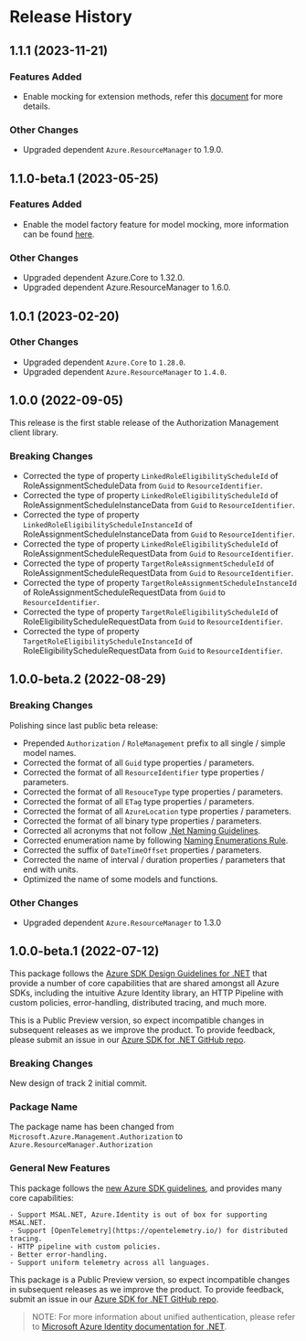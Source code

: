 # Release History

## 1.1.1 (2023-11-21)

### Features Added

- Enable mocking for extension methods, refer this [document](https://aka.ms/azsdk/net/mocking) for more details.

### Other Changes

- Upgraded dependent `Azure.ResourceManager` to 1.9.0.

## 1.1.0-beta.1 (2023-05-25)

### Features Added

- Enable the model factory feature for model mocking, more information can be found [here](https://azure.github.io/azure-sdk/dotnet_introduction.html#dotnet-mocking-factory-builder).

### Other Changes

- Upgraded dependent Azure.Core to 1.32.0.
- Upgraded dependent Azure.ResourceManager to 1.6.0.

## 1.0.1 (2023-02-20)

### Other Changes

- Upgraded dependent `Azure.Core` to `1.28.0`.
- Upgraded dependent `Azure.ResourceManager` to `1.4.0`.

## 1.0.0 (2022-09-05)

This release is the first stable release of the Authorization Management client library.

### Breaking Changes

- Corrected the type of property `LinkedRoleEligibilityScheduleId` of RoleAssignmentScheduleData from `Guid` to `ResourceIdentifier`.
- Corrected the type of property `LinkedRoleEligibilityScheduleId` of RoleAssignmentScheduleInstanceData from `Guid` to `ResourceIdentifier`.
- Corrected the type of property `LinkedRoleEligibilityScheduleInstanceId` of RoleAssignmentScheduleInstanceData from `Guid` to `ResourceIdentifier`.
- Corrected the type of property `LinkedRoleEligibilityScheduleId` of RoleAssignmentScheduleRequestData from `Guid` to `ResourceIdentifier`.
- Corrected the type of property `TargetRoleAssignmentScheduleId` of RoleAssignmentScheduleRequestData from `Guid` to `ResourceIdentifier`.
- Corrected the type of property `TargetRoleAssignmentScheduleInstanceId` of RoleAssignmentScheduleRequestData from `Guid` to `ResourceIdentifier`.
- Corrected the type of property `TargetRoleEligibilityScheduleId` of RoleEligibilityScheduleRequestData from `Guid` to `ResourceIdentifier`.
- Corrected the type of property `TargetRoleEligibilityScheduleInstanceId` of RoleEligibilityScheduleRequestData from `Guid` to `ResourceIdentifier`.

## 1.0.0-beta.2 (2022-08-29)

### Breaking Changes

Polishing since last public beta release:
- Prepended `Authorization` / `RoleManagement` prefix to all single / simple model names.
- Corrected the format of all `Guid` type properties / parameters.
- Corrected the format of all `ResourceIdentifier` type properties / parameters.
- Corrected the format of all `ResouceType` type properties / parameters.
- Corrected the format of all `ETag` type properties / parameters.
- Corrected the format of all `AzureLocation` type properties / parameters.
- Corrected the format of all binary type properties / parameters.
- Corrected all acronyms that not follow [.Net Naming Guidelines](https://docs.microsoft.com/dotnet/standard/design-guidelines/naming-guidelines).
- Corrected enumeration name by following [Naming Enumerations Rule](https://docs.microsoft.com/dotnet/standard/design-guidelines/names-of-classes-structs-and-interfaces#naming-enumerations).
- Corrected the suffix of `DateTimeOffset` properties / parameters.
- Corrected the name of interval / duration properties / parameters that end with units.
- Optimized the name of some models and functions.

### Other Changes

- Upgraded dependent `Azure.ResourceManager` to 1.3.0

## 1.0.0-beta.1 (2022-07-12)

This package follows the [Azure SDK Design Guidelines for .NET](https://azure.github.io/azure-sdk/dotnet_introduction.html) that provide a number of core capabilities that are shared amongst all Azure SDKs, including the intuitive Azure Identity library, an HTTP Pipeline with custom policies, error-handling, distributed tracing, and much more.

This is a Public Preview version, so expect incompatible changes in subsequent releases as we improve the product. To provide feedback, please submit an issue in our [Azure SDK for .NET GitHub repo](https://github.com/Azure/azure-sdk-for-net/issues).

### Breaking Changes

New design of track 2 initial commit.

### Package Name

The package name has been changed from `Microsoft.Azure.Management.Authorization` to `Azure.ResourceManager.Authorization`

### General New Features

This package follows the [new Azure SDK guidelines](https://azure.github.io/azure-sdk/general_introduction.html), and provides many core capabilities:

    - Support MSAL.NET, Azure.Identity is out of box for supporting MSAL.NET.
    - Support [OpenTelemetry](https://opentelemetry.io/) for distributed tracing.
    - HTTP pipeline with custom policies.
    - Better error-handling.
    - Support uniform telemetry across all languages.

This package is a Public Preview version, so expect incompatible changes in subsequent releases as we improve the product. To provide feedback, submit an issue in our [Azure SDK for .NET GitHub repo](https://github.com/Azure/azure-sdk-for-net/issues).

> NOTE: For more information about unified authentication, please refer to [Microsoft Azure Identity documentation for .NET](https://docs.microsoft.com//dotnet/api/overview/azure/identity-readme?view=azure-dotnet).
